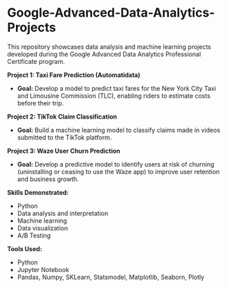 # Google-Advanced-Data-Analytics-Projects

This repository showcases data analysis and machine learning projects developed during the Google Advanced Data Analytics Professional Certificate program. 

**Project 1: Taxi Fare Prediction (Automatidata)**

* **Goal:** Develop a model to predict taxi fares for the New York City Taxi and Limousine Commission (TLC), enabling riders to estimate costs before their trip.

**Project 2: TikTok Claim Classification**

* **Goal:** Build a machine learning model to classify claims made in videos submitted to the TikTok platform.

**Project 3: Waze User Churn Prediction**

* **Goal:** Develop a predictive model to identify users at risk of churning (uninstalling or ceasing to use the Waze app) to improve user retention and business growth.

**Skills Demonstrated:**

- Python
- Data analysis and interpretation
- Machine learning 
- Data visualization
- A/B Testing

**Tools Used:**

- Python
- Jupyter Notebook
- Pandas, Numpy, SKLearn, Statsmodel, Matplotlib, Seaborn, Plotly
